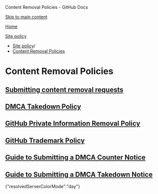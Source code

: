 Content Removal Policies - GitHub Docs

[Skip to main content](#main-content)

[Home](/ru)

[Site policy](/ru/site-policy)

* [Site policy](/ru/site-policy)/
* [Content Removal Policies](/ru/site-policy/content-removal-policies)

Content Removal Policies
==========

[Submitting content removal requests](/ru/site-policy/content-removal-policies/submitting-content-removal-requests)
----------

[DMCA Takedown Policy](/ru/site-policy/content-removal-policies/dmca-takedown-policy)
----------

[GitHub Private Information Removal Policy](/ru/site-policy/content-removal-policies/github-private-information-removal-policy)
----------

[GitHub Trademark Policy](/ru/site-policy/content-removal-policies/github-trademark-policy)
----------

[Guide to Submitting a DMCA Counter Notice](/ru/site-policy/content-removal-policies/guide-to-submitting-a-dmca-counter-notice)
----------

[Guide to Submitting a DMCA Takedown Notice](/ru/site-policy/content-removal-policies/guide-to-submitting-a-dmca-takedown-notice)
----------

{"resolvedServerColorMode":"day"}

